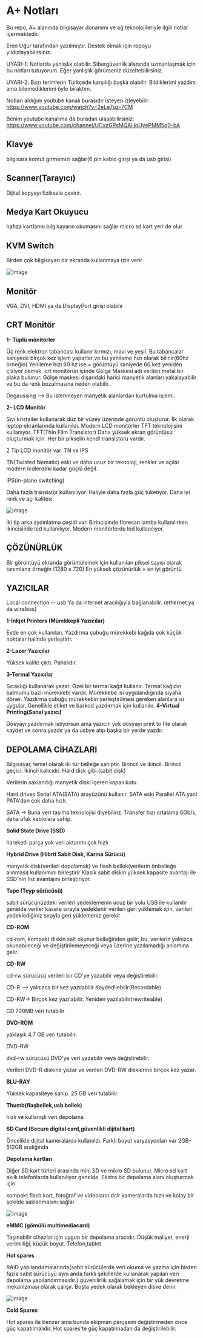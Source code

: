 # A+ Notları
Bu repo, A+ alanında bilgisayar donanımı ve ağ teknolojileriyle ilgili notlar içermektedir.

Eren Uğur tarafından yazılmıştır. Destek olmak için repoyu yıldızlayabilirsiniz.

UYARI-1: Notlarda yanlışlık olabilir. Sibergüvenlik alanında uzmanlaşmak için bu notları tutuyorum. Eğer yanlışlık görürseniz düzeltebilirsiniz.

UYARI-2: Bazı terimlerin Türkçede karşılığı başka olabilir. Bildiklerimi yazdım ama bilemediklerimi öyle bıraktım.

Notları aldığım youtube kanalı burasıdır isteyen izleyebilir: https://www.youtube.com/watch?v=2eLe7uz-7CM

Benim youtube kanalıma da buradan ulaşabilirsiniz: https://www.youtube.com/channel/UCxzGRsMQAHqUyePMM5q0-bA


## Klavye
bilgisara komut girmemizi sağlar(6 pin kablo girişi ya da usb girişi)

## Scanner(Tarayıcı)
Dijital kopyayı fiziksele çevirir.

## Medya Kart Okuyucu
hafıza kartlarını bilgisayarın okumasını sağlar micro sd kart yeri de olur

## KVM Switch
Birden çok bilgisayarı bir ekranda kullanmaya izin verir

![image](https://github.com/Erendevv/siber-guvenlige-giris-notlari-aplus/assets/77689529/a81194b5-c6be-4cb6-bdd7-a1700c3d239d)

## Monitör

VGA, DVI, HDMI ya da DisplayPort girişi olabilir

## CRT Monitör

**1- Tüplü mönitörler**

Üç renk elektron tabancası kullanır kırmızı, mavi ve yeşil. Bu tabancalar saniyede birçok kez işlem yaparlar ve bu yenileme hızı olarak bilinir(60hz örneğin) Yenileme hızı 60 hz ise = görüntüyü saniyede 60 kez yeniden çiziyor demek.
crt monitörün içinde Gölge Maskesi adı verilen metal bir plaka bulunur. Gölge maskesi dışarıdaki harici manyetik alanları yakalayabilir ve bu da renk bozulmasına neden olabilir.

Degaussing --> Bu istenmeyen manyetik alanlardan kurtulma işlemi.

**2- LCD Monitör**

Sıvı kristaller kullanarak düz bir yüzey üzerinde görüntü oluşturur. İlk olarak leptop ekranlarında kullanıldı. Modern LCD monitörler TFT teknolojisini kullanıyor. TFT(Thin Film Transistor) Daha yüksek ekran görüntüsü oluşturmak için. Her bir pikselin kendi transistoru vardır.

2 Tip LCD monitör var. TN vs IPS

TN(Twisted Nematic) eski ve daha ucuz bir teknoloji, renkler ve açılar modern lcdlerdeki kadar güçlü değil.

IPS(in-plane switching)

Daha fazla transistör kullanılıyor. Haliyle daha fazla güç tüketiyor. Daha iyi renk ve açı kalitesi.

![image](https://github.com/Erendevv/siber-guvenlige-giris-notlari-aplus/assets/77689529/6169a62b-cdd0-4e4e-85d2-a3ce9a9191f8)

İki tip arka aydınlatma çeşidi var. Birincisinde floresan lamba kullanılırken ikincisinde led kullanılıyor. Modern monitörlerde led kullanılıyor.

## ÇÖZÜNÜRLÜK

Bir görüntüyü ekranda görüntülemek için kullanılan piksel sayısı olarak tanımlanır örneğin (1280 x 720)
En yüksek çözünürlük = en iyi görüntü

## YAZICILAR

Local connection -- usb
Ya da internet aracılığıyla bağlanabilir. (ethernet ya da wireless)

**1-Inkjet Printers (Mürekkepli Yazıcılar)**

Evde en çok kullanılan. Yazdırma çubuğu mürekkebi kağıda çok küçük noktalar halinde yerleştirir.

**2-Lazer Yazıcılar**

Yüksek kalite çıktı. Pahalıdır.

**3-Termal Yazıcılar**

Sıcaklığı kullanarak yazar. Özel bir termal kağıt kullanır. Termal kağıdın balmumu bazlı mürekkebi vardır. Mürekkebe ısı uygulandığında siyaha döner. Yazdırma çubuğu mürekkebin yerleştirilmesi gereken alanlara ısı uygular. Genellikle etiket ve barkod yazdırmak için kullanılır.
**4-Virtual Printing(Sanal yazıcı)**

Dosyayı yazdırmak istiyorsun ama yazıcın  yok dosyayı print to file olarak kaydet ve sonra yazdır ya da usbye  atıp başka bir yerde yazdır.

## DEPOLAMA CİHAZLARI

Bilgisayar, temel olarak iki tür belleğe sahiptir. Birincil ve ikincil. Birincil geçici. İkincil kalıcıdır. Hard disk gibi.(sabit disk)

Verilerin saklandığı manyetik diski içeren kapalı kutu.

Hard drives Serial ATA(SATA) arayüzünü kullanır. SATA eski Parallel ATA yani PATA'dan çok daha hızlı.

SATA -> Buna veri taşıma teknolojisi diyebiliriz. Transfer hızı ortalama 6Gb/s, daha ufak kablolara sahip.

**Solid State Drive (SSD)**

hareketli parça yok
veri aktarımı çok hızlı

**Hybrid Drive (Hibrit Sabit Disk, Karma Sürücü)**

manyetik disk(verileri depolamak) ve flash bellek(verilerin önbelleğe alınması) kullanımını birleştirir
Klasik sabit diskin yüksek kapasite avantajı ile SSD'nin hız avantajını birleştiriyor.


**Tape (Teyp sürücüsü)**

sabit sürücünüzdeki verileri yedeklemenin ucuz bir yolu
USB ile kullanılır genelde
veriler kasete sırayla yedeklenir
verileri geri yüklemek için, verileri yedeklediğiniz sırayla geri yüklemeniz gerekir


**CD-ROM**

cd-rom, kompakt diskin salt okunur belleğinden gelir; bu, verilerin yalnızca okunabileceği ve değiştirilemeyeceği veya üzerine yazılamadığı anlamına gelir.

**CD-RW**

cd-rw sürücüsü verileri bir CD'ye yazabilir veya değiştirebilir.

CD-R --> yalnızca bir kez yazılabilir Kaydedilebilir(Recordable)

CD-RW-> Birçok kez yazılabilir. Yeniden yazılabilir(rewriteable)

CD 700MB veri tutabilir

**DVD-ROM**

yaklaşık 4.7 GB veri tutabilir.

DVD-RW

dvd-rw sürücüsü DVD'ye veri yazabilir veya değiştirebilir.

Verileri DVD-R diskine yazar ve verileri DVD-RW disklerine birçok kez yazar.

**BLU-RAY**

Yüksek kapasiteye sahip. 25 GB veri tutabilir.

**Thumb(flaşbellek,usb bellek)**

hızlı ve kullanışlı veri depolama

**SD Card (Secure digital card,güvenlikli dijital kart)**

Öncelikle dijital kameralarda kullanıldı.
Farklı boyut varyasyonları var 2GB-512GB aralığında
 
**Depolama kartları** 

Diğer SD kart türleri arasında mini SD ve mikro SD bulunur. Micro sd kart akıllı telefonlarda kullanılıyor genelde. Ekstra bir depolama alanı oluşturmak için

kompakt flash kart, fotoğraf ve videoların dslr kameralarda hızlı ve kolay bir şekilde saklanmasını sağlar 

![image](https://github.com/Erendevv/siber-guvenlige-giris-notlari-aplus/assets/77689529/46dd207f-60cb-412e-a115-9659bea7847d)

**eMMC (gömülü multimediacard)**

Taşınabilir cihazlar için uygun bir depolama aracıdır. Düşük maliyet, enerji verimliliği, küçük boyut. Telefon,tablet

**Hot spares**

RAID yapılandırmalarında(sabit sürücülerde veri okuma ve yazma için birden fazla sabit sürücüyü aynı anda farklı şekillerde kullanarak yapılan veri depolama yapılandırmasıdır.) güvenilirlik sağalamak için bir yük devretme mekanizması olarak çalışır. Boşta yedek olarak bekleyen diske denir.

![image](https://github.com/Erendevv/siber-guvenlige-giris-notlari-aplus/assets/77689529/ddeaec29-edf0-4f8a-8146-654a03195392)

**Cold Spares**

Hot spares ile benzer ama bunda ekipman parçasını değiştirmeden önce güç kapatılmalıdır.
Hot spares'te güç kapatılmadan da değiştirilebilir.

